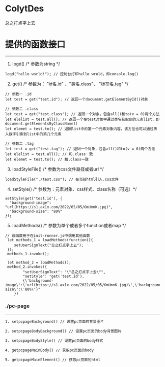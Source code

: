 # ColytDes
总之打点字上去<br>
# 提供的函数接口

***
01. logd() /* 参数为string */
```
logd("hello world!"); // 控制台打印hello wrold，即console.log()
```
2. get()  /* 参数为： "id名.id" 、"类名.class"、 "标签名.tag" */
```
// 参数一 .id
let test = get("test.id"); // 返回一个document.getElementById()对象
```
```
// 参数二 .class
let test = get("test.class"); // 返回一个对象，包含all()和to(v = 0)两个方法
let elelist = test.all(); // 返回一个在test对象中通过类名获取到的元素list，即document.getElementsByClassName()
let elemet = test.to(); // 返回list中的第一个元素对象内容，该方法也可以通过传入数字引索到list中的第几个元素
```
```
// 参数二 .tag
let test = get("test.tag"); // 返回一个对象，包含all()和to(v = 0)两个方法
let elelist = test.all(); // 和.class一致
let elemet = test.to(); // 和.class一致
```
3. loadStyleFile() /* 参数为css文件路径或者url */
```
loadStyleFile("./test.css"); // 在当前html引入.css文件
```
4. setStyle() /* 参数为：元素对象、css样式、class名称（可选）*/
```
setStyle(get('test.id'), {
  "background-image": "url(https://s1.ax1x.com/2022/05/05/OmUmnK.jpg)",
  "background-size": "80%"
});
```
5. loadMethods()  /* 参数为单个或者多个function或者map */
```
// 该函数用于在init-runner.js中调用其他函数
 let methods_1 = loadMethods(function(){
    setUserSignText("总之打点字上去");
 });
 methods_1.invoke();

 let method_2 = loadMethods();
 method_2.invokes({
        "setUserSignText": "\"总之打点字上去\"",
        "setStyle": "get('test.id'),
        {\'background-image\':\'url(https://s1.ax1x.com/2022/05/05/OmUmnK.jpg)\',\'background-size\':\'80%\'}"
    })
```
### ./pc-page
***
```
1. setpcpageBackground() // 设置pc页面的背景图片
```
```
2. setpcpageBodyBackground() // 设置pc页面的body背景图片
```
```
3. setpcpageBodyStyle() // 设置pc页面的body样式
```
```
4. getpcpageMainBody() // 获取pc页面的body
```
```
5. getpcpageMainElement() // 获取pc页面的html
```
